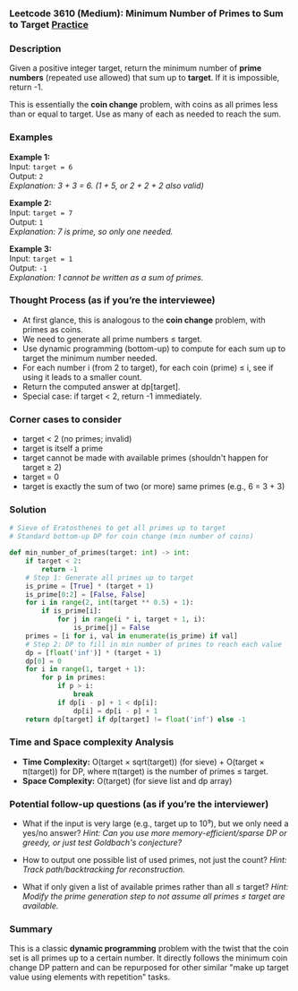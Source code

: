 ### Leetcode 3610 (Medium): Minimum Number of Primes to Sum to Target [Practice](https://leetcode.com/problems/minimum-number-of-primes-to-sum-to-target)

### Description  
Given a positive integer target, return the minimum number of 
**prime numbers** (repeated use allowed) that sum up to **target**. If it is impossible, return -1.

This is essentially the **coin change** problem, with coins as all primes less than or equal to target. Use as many of each as needed to reach the sum.

### Examples  

**Example 1:**  
Input: `target = 6`  
Output: `2`  
*Explanation: 3 + 3 = 6. (1 + 5, or 2 + 2 + 2 also valid)*

**Example 2:**  
Input: `target = 7`  
Output: `1`  
*Explanation: 7 is prime, so only one needed.*

**Example 3:**  
Input: `target = 1`  
Output: `-1`  
*Explanation: 1 cannot be written as a sum of primes.*


### Thought Process (as if you’re the interviewee)  
- At first glance, this is analogous to the **coin change** problem, with primes as coins.
- We need to generate all prime numbers ≤ target.
- Use dynamic programming (bottom-up) to compute for each sum up to target the minimum number needed.
- For each number i (from 2 to target), for each coin (prime) ≤ i, see if using it leads to a smaller count.
- Return the computed answer at dp[target].
- Special case: if target < 2, return -1 immediately.


### Corner cases to consider  
- target < 2 (no primes; invalid)
- target is itself a prime
- target cannot be made with available primes (shouldn't happen for target ≥ 2)
- target = 0
- target is exactly the sum of two (or more) same primes (e.g., 6 = 3 + 3)


### Solution

```python
# Sieve of Eratosthenes to get all primes up to target
# Standard bottom-up DP for coin change (min number of coins)

def min_number_of_primes(target: int) -> int:
    if target < 2:
        return -1
    # Step 1: Generate all primes up to target
    is_prime = [True] * (target + 1)
    is_prime[0:2] = [False, False]
    for i in range(2, int(target ** 0.5) + 1):
        if is_prime[i]:
            for j in range(i * i, target + 1, i):
                is_prime[j] = False
    primes = [i for i, val in enumerate(is_prime) if val]
    # Step 2: DP to fill in min number of primes to reach each value
    dp = [float('inf')] * (target + 1)
    dp[0] = 0
    for i in range(1, target + 1):
        for p in primes:
            if p > i:
                break
            if dp[i - p] + 1 < dp[i]:
                dp[i] = dp[i - p] + 1
    return dp[target] if dp[target] != float('inf') else -1
```

### Time and Space complexity Analysis  
- **Time Complexity:** O(target × sqrt(target)) (for sieve) + O(target × π(target)) for DP, where π(target) is the number of primes ≤ target.
- **Space Complexity:** O(target) (for sieve list and dp array)


### Potential follow-up questions (as if you’re the interviewer)  

- What if the input is very large (e.g., target up to 10⁹), but we only need a yes/no answer?
  *Hint: Can you use more memory-efficient/sparse DP or greedy, or just test Goldbach's conjecture?*

- How to output one possible list of used primes, not just the count?
  *Hint: Track path/backtracking for reconstruction.*

- What if only given a list of available primes rather than all ≤ target?
  *Hint: Modify the prime generation step to not assume all primes ≤ target are available.*

### Summary
This is a classic **dynamic programming** problem with the twist that the coin set is all primes up to a certain number. It directly follows the minimum coin change DP pattern and can be repurposed for other similar "make up target value using elements with repetition" tasks.